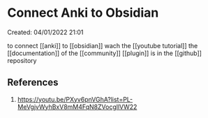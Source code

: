 # Connect Anki to Obsidian 
Created: 04/01/2022 21:01 

to connect [[anki]] to [[obsidian]] wach the [[youtube tutorial]]
the [[documentation]] of the [[community]] [[plugin]]  is in the [[github]] repository

## References 
1. https://youtu.be/PXyv6pnVGhA?list=PL-MeVgjvWyhBxV8mM4FqN8ZVocgllVW22